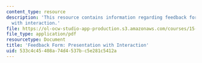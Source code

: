 ```yaml
---
content_type: resource
description: 'This resource contains information regarding feedback form: presentation
  with interaction.'
file: https://ol-ocw-studio-app-production.s3.amazonaws.com/courses/15-279-management-communication-for-undergraduates-fall-2012/533c4c45408a74d4537bc5e281c5412a_MIT15_279F12_presInterFdbk.pdf
file_type: application/pdf
resourcetype: Document
title: 'Feedback Form: Presentation with Interaction'
uid: 533c4c45-408a-74d4-537b-c5e281c5412a
---
```

